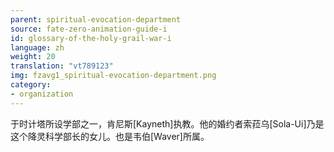 ```yaml
---
parent: spiritual-evocation-department
source: fate-zero-animation-guide-i
id: glossary-of-the-holy-grail-war-i
language: zh
weight: 20
translation: "vt789123"
img: fzavg1_spiritual-evocation-department.png
category:
- organization
---
```


于时计塔所设学部之一，肯尼斯[Kayneth]执教。他的婚约者索菈乌[Sola-Ui]乃是这个降灵科学部长的女儿。也是韦伯[Waver]所属。
